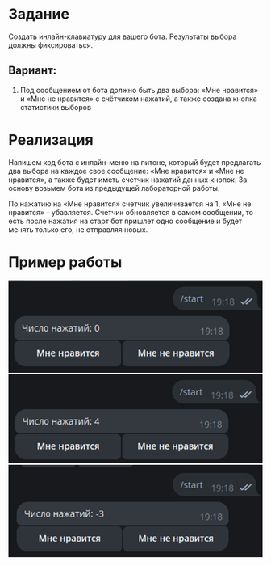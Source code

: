 # Задание

Создать инлайн-клавиатуру для вашего бота. Результаты выбора должны фиксироваться.

## Вариант:

1. Под сообщением от бота должно быть два выбора: «Мне нравится» и «Мне не нравится» с счётчиком нажатий, а также создана кнопка статистики выборов

# Реализация

Напишем код бота с инлайн-меню на питоне, который будет предлагать два выбора на каждое свое сообщение: «Мне нравится» и «Мне не нравится», а также будет иметь счетчик нажатий данных кнопок. За основу возьмем бота из предыдущей лабораторной работы.

По нажатию на «Мне нравится» счетчик увеличивается на 1, «Мне не нравится» - убавляется. Счетчик обновляется в самом сообщении, то есть после нажатия на старт бот пришлет одно сообщение и будет менять только его, не отправляя новых.

# Пример работы

![](./../images/lab9/image.png)
![](./../images/lab9/image%20copy.png)
![](./../images/lab9/image%20copy%202.png)